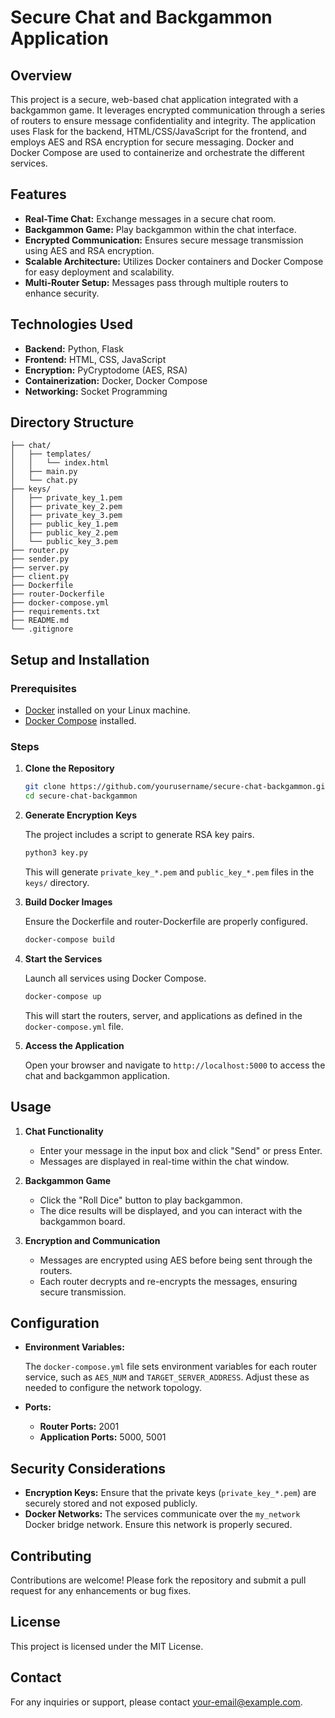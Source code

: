 # Secure Chat and Backgammon Application

## Overview

This project is a secure, web-based chat application integrated with a backgammon game. It leverages encrypted communication through a series of routers to ensure message confidentiality and integrity. The application uses Flask for the backend, HTML/CSS/JavaScript for the frontend, and employs AES and RSA encryption for secure messaging. Docker and Docker Compose are used to containerize and orchestrate the different services.

## Features

- **Real-Time Chat:** Exchange messages in a secure chat room.
- **Backgammon Game:** Play backgammon within the chat interface.
- **Encrypted Communication:** Ensures secure message transmission using AES and RSA encryption.
- **Scalable Architecture:** Utilizes Docker containers and Docker Compose for easy deployment and scalability.
- **Multi-Router Setup:** Messages pass through multiple routers to enhance security.

## Technologies Used

- **Backend:** Python, Flask
- **Frontend:** HTML, CSS, JavaScript
- **Encryption:** PyCryptodome (AES, RSA)
- **Containerization:** Docker, Docker Compose
- **Networking:** Socket Programming

## Directory Structure

```
├── chat/
│   ├── templates/
│   │   └── index.html
│   ├── main.py
│   └── chat.py
├── keys/
│   ├── private_key_1.pem
│   ├── private_key_2.pem
│   ├── private_key_3.pem
│   ├── public_key_1.pem
│   ├── public_key_2.pem
│   └── public_key_3.pem
├── router.py
├── sender.py
├── server.py
├── client.py
├── Dockerfile
├── router-Dockerfile
├── docker-compose.yml
├── requirements.txt
├── README.md
└── .gitignore
```

## Setup and Installation

### Prerequisites

- [Docker](https://www.docker.com/get-started) installed on your Linux machine.
- [Docker Compose](https://docs.docker.com/compose/install/) installed.

### Steps

1. **Clone the Repository**

   ```bash
   git clone https://github.com/yourusername/secure-chat-backgammon.git
   cd secure-chat-backgammon
   ```

2. **Generate Encryption Keys**

   The project includes a script to generate RSA key pairs.

   ```bash
   python3 key.py
   ```

   This will generate `private_key_*.pem` and `public_key_*.pem` files in the `keys/` directory.

3. **Build Docker Images**

   Ensure the Dockerfile and router-Dockerfile are properly configured.

   ```bash
   docker-compose build
   ```

4. **Start the Services**

   Launch all services using Docker Compose.

   ```bash
   docker-compose up
   ```

   This will start the routers, server, and applications as defined in the `docker-compose.yml` file.

5. **Access the Application**

   Open your browser and navigate to `http://localhost:5000` to access the chat and backgammon application.

## Usage

1. **Chat Functionality**

   - Enter your message in the input box and click "Send" or press Enter.
   - Messages are displayed in real-time within the chat window.

2. **Backgammon Game**

   - Click the "Roll Dice" button to play backgammon.
   - The dice results will be displayed, and you can interact with the backgammon board.

3. **Encryption and Communication**

   - Messages are encrypted using AES before being sent through the routers.
   - Each router decrypts and re-encrypts the messages, ensuring secure transmission.

## Configuration

- **Environment Variables:**

  The `docker-compose.yml` file sets environment variables for each router service, such as `AES_NUM` and `TARGET_SERVER_ADDRESS`. Adjust these as needed to configure the network topology.

- **Ports:**

  - **Router Ports:** 2001
  - **Application Ports:** 5000, 5001

## Security Considerations

- **Encryption Keys:** Ensure that the private keys (`private_key_*.pem`) are securely stored and not exposed publicly.
- **Docker Networks:** The services communicate over the `my_network` Docker bridge network. Ensure this network is properly secured.

## Contributing

Contributions are welcome! Please fork the repository and submit a pull request for any enhancements or bug fixes.

## License

This project is licensed under the MIT License.

## Contact

For any inquiries or support, please contact [your-email@example.com](mailto:your-email@example.com).
